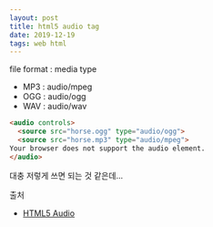 ```yaml
---
layout: post
title: html5 audio tag
date: 2019-12-19
tags: web html
---
```


file format : media type
- MP3 : audio/mpeg
- OGG : audio/ogg
- WAV : audio/wav

``` html
<audio controls>
  <source src="horse.ogg" type="audio/ogg">
  <source src="horse.mp3" type="audio/mpeg">
Your browser does not support the audio element.
</audio>
```

대충 저렇게 쓰면 되는 것 같은데...

출처
- [HTML5 Audio](https://www.w3schools.com/html/html5_audio.asp)
